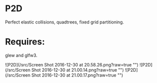 # P2D
Perfect elastic collisions, quadtrees, fixed grid partitioning.

# Requires: 
glew and glfw3.

![P2D](/src/Screen Shot 2016-12-30 at 20.58.26.png?raw=true "")
![P2D](/src/Screen Shot 2016-12-30 at 21.00.14.png?raw=true "")
![P2D](/src/Screen Shot 2016-12-30 at 21.00.17.png?raw=true "")
